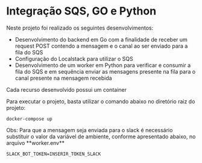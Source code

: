# Integração SQS, GO e Python

Neste projeto foi realizado os seguintes desenvolvimentos:

- Desenvolvimento do backend em Go com a finalidade de receber um request POST contendo a mensagem e o canal ao ser enviado para a fila do SQS
- Configuração do Localstack para utilizar o SQS
- Desenvolvimento de um worker em Python para verificar e consumir a fila do SQS e em sequência enviar as mensagens presente na fila para o canal presente na mensagem recebida

Cada recurso desenvolvido possui um container

Para executar o projeto, basta utilizar o comando abaixo no diretório raiz do projeto:

```shell
docker-compose up
```

Obs: Para que a mensagem seja enviada para o slack é necessário substituir o valor da variável de ambiente, conforme apresentado abaixo, no arquivo \*\*worker.env\*\*

```shell
SLACK_BOT_TOKEN=INSERIR_TOKEN_SLACK
```

